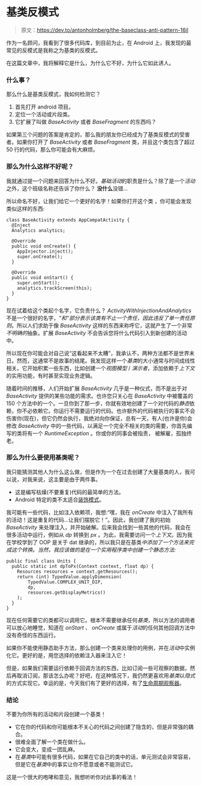 # 基类反模式

> 原文：<https://dev.to/antonholmberg/the-baseclass-anti-pattern-16il>

作为一名顾问，我看到了很多代码库，到目前为止，在 Android 上，我发现的最常见的反模式是我称之为基类的反模式。

在这篇文章中，我将解释它是什么，为什么它不好，为什么它如此诱人。

### 什么事？

那么什么是基类反模式，我如何检测它？

1.  首先打开 android 项目。
2.  定位一个活动或片段类。
3.  它扩展了叫做 *BaseActivity* 或者 *BaseFragment* 的东西吗？

如果第三个问题的答案是肯定的，那么我的朋友你已经成为了基类反模式的受害者。如果你打开了 *BaseActivity* 或者 *BaseFragment* 类，并且这个类包含了超过 50 行的代码，那么你可能会有大麻烦。

### 那么为什么这样不好呢？

我就通过提一个问题来回答为什么不好。*基础活动*的职责是什么？除了是一个*活动*之外，这个班级名称还告诉了你什么？
**没什么**没错...

所以命名不好，让我们给它一个更好的名字！如果你打开这个类
，你可能会发现类似这样的东西:

```
class BaseActivity extends AppCompatActivity {
  @Inject
  Analytics analytics;

  @Override
  public void onCreate() {
    AppInjector.inject();
    super.onCreate();
  }

  @Override
  public void onStart() {
    super.onStart();
    analytics.trackScreen(this);
  }
} 
```

现在试着给这个类起个名字，它负责什么？
*ActivityWithInjectionAndAnalytics*不是一个很好的名字，*“和”*部分表示该类有不止一个责任，因此违反了*单一责任原则*。所以人们求助于像 *BaseActivity* 这样的东西来称呼它，这就产生了一个非常*不明确的*抽象。扩展 *BaseActivity* 不会告诉您将什么代码引入到新创建的活动中。

所以现在你可能会对自己说“这看起来不太糟”，我承认不，两种方法都不是世界末日。然而，这通常不是故事的结尾。我发现这样一个*基类*的大小通常与时间成线性相关。它开始积累一些东西，比如创建一个*视图模型* / *演示者*，添加依赖于*上下文*的实用功能，有时甚至实现业务逻辑。

随着时间的推移，人们开始扩展 *BaseActivity* 几乎是一种仪式，而不是出于对 *BaseActivity* 提供的某些功能的需求。也许您只关心在 *BaseActivity* 中被覆盖的 150 个方法中的一个。一旦你到了那一步，你就有效地创建了一个对代码的*静态*依赖，你不必依赖它。你运行不需要运行的代码。也许额外的代码被执行的事实不会伤害你(现在)，但它仍然会执行，我绝对向你保证，总有一天，有人(也许是你)会修改 *BaseActivity* 中的一些代码，以满足一个完全不相关的类的需要，你首先编写的类将有一个 *RuntimeException* 。你或你的同事会被指责，
被解雇，孤独终老。

### 那么为什么要使用基类呢？

我只能猜测其他人为什么这么做，但是作为一个在过去创建了大量基类的人，我可以说，对我来说，这主要是由于两件事。

*   这是编写枯燥(不要重复)代码的最简单的方法。
*   Android 特定的类不太适合[装饰模式](https://en.wikipedia.org/wiki/Decorator_pattern)。

我可能有一些代码，比如注入依赖项，我想:“嘿，我在 *onCreate* 中注入了我所有的活动！这是重复的代码...让我们摆脱它！”。因此，我创建了我的初始 *BaseActivity* 来处理注入，并开始破解。后来我会找到一些其他的代码，我会在很多活动中运行，例如从 *dp* 转换到 *px* 。为此，我需要访问一个*上下文*。因为我在学校学到了 OOP 是关于 dat 继承的，所以我只是在基类*中添加了一个方法来完成这个转换。当然，我应该做的是在一个实用程序类中创建一个静态方法:* 

```
public final class Units {
  public static int dpToPx(Context context, float dp) {
    Resources resources = context.getResources();
    return (int) TypedValue.applyDimension(
        TypedValue.COMPLEX_UNIT_DIP,
        dp,
        resources.getDisplayMetrics()
    );
  }
} 
```

现在任何需要它的类都可以调用它。根本不需要继承任何*基类*，所以方法的调用者可以放心地睡觉，知道在 *onStart* 、 *onCreate* 或属于*活动*的任何其他回调方法中没有奇怪的东西运行。

如果你不能使用静态助手方法，那么创建一个类来处理你的用例，并在*活动*中实例化它。更好的是，用您选择的依赖注入器来注入它！

但是，如果我们需要运行依赖于回调方法的东西，比如订阅一些可观察的数据，然后再取消订阅，那该怎么办呢？好吧，在这种情况下，我仍然更喜欢用*基类*以*隐式*的方式实现它。幸运的是，今天我们有了更好的选择，有了[生命周期观察器](https://developer.android.com/topic/libraries/architecture/lifecycle)。

### 结论

不要为你所有的活动和片段创建一个基类！

*   它在你的代码和你可能根本不关心的代码之间创建了隐含的，但是非常强的耦合。
*   很难全面了解一个类在做什么。
*   它会变大，变成一团乱麻。
*   在*基类*中可能有很多代码，如果在它自己的类中的话，单元测试会非常容易，但是它在*基类*中的事实让你不愿意或者不能测试它。

这是一个很大的咆哮和意见，我想听听你对此事的看法！
